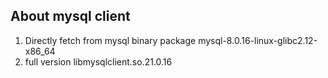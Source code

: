 ## About mysql client

1. Directly fetch from mysql binary package mysql-8.0.16-linux-glibc2.12-x86_64
2. full version libmysqlclient.so.21.0.16
